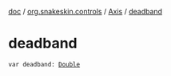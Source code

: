 [doc](../../index.md) / [org.snakeskin.controls](../index.md) / [Axis](index.md) / [deadband](./deadband.md)

# deadband

`var deadband: `[`Double`](https://kotlinlang.org/api/latest/jvm/stdlib/kotlin/-double/index.html)
